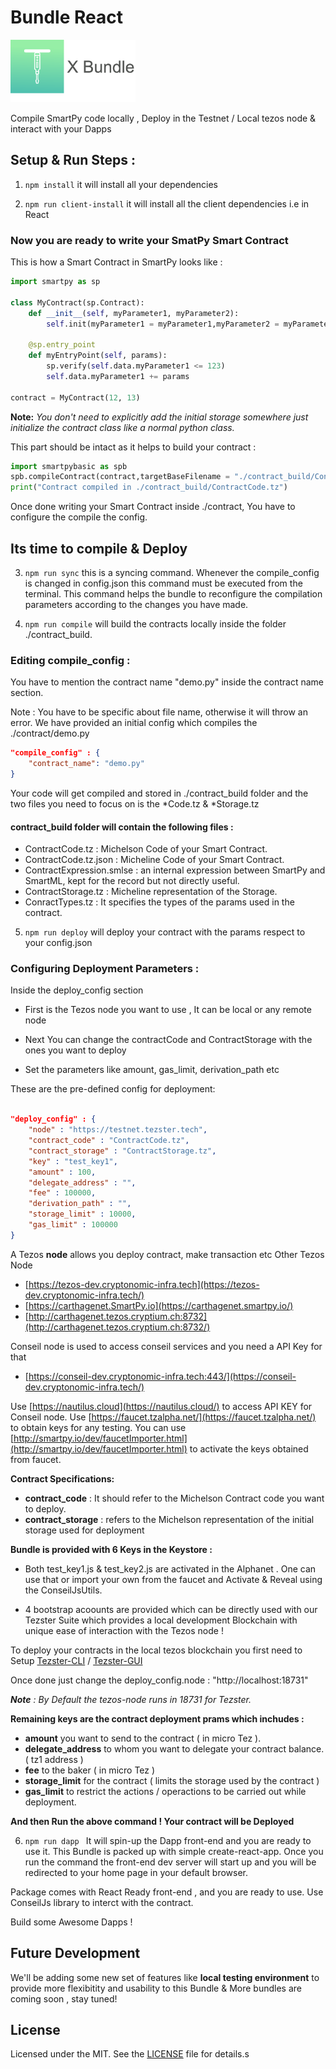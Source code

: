# Bundle React

<img src="bundle.png" height="100" >

Compile SmartPy code locally , Deploy in the Testnet / Local tezos node & interact with your Dapps

  
## Setup & Run Steps :

  

1.  `npm install` it will install all your dependencies

  

  

2.  `npm run client-install` it will install all the client dependencies i.e in React

  

  

### Now you are ready to write your SmatPy Smart Contract

  

This is how a Smart Contract in SmartPy looks like :

  
```python
import smartpy as sp

class MyContract(sp.Contract):
	def __init__(self, myParameter1, myParameter2):
		self.init(myParameter1 = myParameter1,myParameter2 = myParameter2)
  
	@sp.entry_point
	def myEntryPoint(self, params):
		sp.verify(self.data.myParameter1 <= 123)
		self.data.myParameter1 += params

contract = MyContract(12, 13)
```

**Note:**  *You don't need to explicitly add the initial storage somewhere just initialize the contract class like a normal python class.*

  

This part should be intact as it helps to build your contract :

  
```python
import smartpybasic as spb
spb.compileContract(contract,targetBaseFilename = "./contract_build/Contract")
print("Contract compiled in ./contract_build/ContractCode.tz")
```
  

Once done writing your Smart Contract inside ./contract, You have to configure the compile the config.

  

  

## Its time to compile & Deploy

  

3.  `npm run sync` this is a syncing command. Whenever  the compile_config is changed in config.json this command must be executed from the terminal. This command helps the bundle to reconfigure the compilation parameters according to the changes you have made.

  

4.  `npm run compile` will build the contracts locally inside the folder ./contract_build. 
### Editing compile_config :

You have to mention the contract name "demo.py" inside the contract name section.

Note : You have to be specific about file name, otherwise it will throw an error. We have provided an initial config which compiles the ./contract/demo.py

  
```json
"compile_config" : {
	"contract_name": "demo.py"
}
```
  

  

Your code will get compiled and stored in ./contract_build folder and the two files you need to focus on is the *Code.tz & *Storage.tz

 ####  contract_build folder will contain the following files :
 - ContractCode.tz : Michelson Code of your Smart Contract.
 - ContractCode.tz.json : Micheline Code of your Smart Contract.
 - ContractExpression.smlse : an internal expression between SmartPy and SmartML, kept for the record but not directly useful.
 - ContractStorage.tz : Micheline representation of the Storage.
 - ConractTypes.tz : It specifies the types of the params used in the contract.

  

5.  `npm run deploy` will deploy your contract with the params respect to your config.json

  

  

### Configuring Deployment Parameters :

  

Inside the deploy_config section

  

- First is the Tezos node you want to use , It can be local or any remote node

  

- Next You can change the contractCode and ContractStorage with the ones you want to deploy

  

- Set the parameters like amount, gas_limit, derivation_path etc

  
  
  

These are the pre-defined config for deployment:

```json

"deploy_config" : {
	"node" : "https://testnet.tezster.tech",
	"contract_code" : "ContractCode.tz",
	"contract_storage" : "ContractStorage.tz",
	"key" : "test_key1",
	"amount" : 100,
	"delegate_address" : "",
	"fee" : 100000,
	"derivation_path" : "",
	"storage_limit" : 10000,
	"gas_limit" : 100000
}

```

A Tezos **node** allows you deploy contract, make transaction etc Other Tezos Node

-   [https://tezos-dev.cryptonomic-infra.tech](https://tezos-dev.cryptonomic-infra.tech/)
-   [https://carthagenet.SmartPy.io](https://carthagenet.smartpy.io/)
-   [http://carthagenet.tezos.cryptium.ch:8732](http://carthagenet.tezos.cryptium.ch:8732/)

Conseil node is used to access conseil services and you need a API Key for that

-   [https://conseil-dev.cryptonomic-infra.tech:443/](https://conseil-dev.cryptonomic-infra.tech/)

Use  [https://nautilus.cloud](https://nautilus.cloud/)  to access API KEY for Conseil node. Use  [https://faucet.tzalpha.net/](https://faucet.tzalpha.net/)  to obtain keys for any testing. You can use  [http://smartpy.io/dev/faucetImporter.html](http://smartpy.io/dev/faucetImporter.html)  to activate the keys obtained from faucet.  

**Contract Specifications:** 
 - **contract_code** : It should refer to the Michelson Contract  code you want to deploy.
 - **contract_storage** : refers to the Michelson representation of the initial storage used for deployment

**Bundle is provided with 6 Keys in the Keystore :** 
- Both test_key1.js & test_key2.js are activated in the Alphanet . One can use that or import your own from the faucet and Activate & Reveal using the ConseilJsUtils.

- 4 bootstrap acoounts are provided which can be directly used with our Tezster Suite which provides a local development Blockchain with unique ease of interaction with the Tezos node !

  

To deploy your contracts in the local tezos blockchain you first need to Setup [Tezster-CLI](https://github.com/Tezsure/Tezster-CLI/) / [Tezster-GUI](https://github.com/Tezsure/Tezster-GUI)

  

Once done just change the deploy_config.node : "http://localhost:18731"

  

***Note** : *By Default the tezos-node runs in 18731 for Tezster.**

**Remaining keys are the contract deployment prams which inchudes :**
- **amount** you want to send to the contract ( in micro Tez ).
- **delegate_address** to whom you want to delegate your contract balance. ( tz1 address )
- **fee** to the baker ( in micro Tez )
- **storage_limit** for the contract ( limits the storage used by the contract )
- **gas_limit** to restrict the actions / operactions to be carried out while deployment.

**And then Run the above command ! Your contract will be Deployed**

  

  

6.  `npm run dapp ` It will spin-up the Dapp front-end and you are ready to use it. This Bundle is packed up with simple create-react-app. Once you run the command the front-end dev server will start up and you will be redirected to your home page in your default browser.

  

  

Package comes with React Ready front-end , and you are ready to use. Use ConseilJs library to interct with the contract.

  

Build some Awesome Dapps !

## Future Development
We'll be adding some new set of features like **local testing environment** to provide more flexibitity and usability to this Bundle & More bundles are coming soon , stay tuned!

## License

Licensed under the MIT. See the [LICENSE](https://github.com/Tezsure/Bundle-react/blob/master/LICENSE) file for details.s
